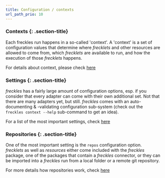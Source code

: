 ```yaml
---
title: Configuration / contexts
url_path_prio: 10
---
```


### Contexts {: .section-title}
<div class="section-block" markdown="1">

Each freckles run happens in a so-called 'context'. A 'context' is a set of configuration values that determine where
*frecklets* and other resources are allowed to come from, which *frecklets* are available to run, and how the execution of those *frecklets* happens.

For details about context, please check [here](/doc/configuration/contexts)

</div>

### Settings {: .section-title}
<div class="section-block" markdown="1">

*freckles* has a fairly large amount of configuration options, esp. if you consider that every adapter can come with their own additional set. Not that there are many adapters yet, but still. *freckles* comes with an auto-documenting & -validating configuration sub-system (check out the ``freckles context --help`` sub-command to get an idea).

For a list of the most important settings, check [here](/doc/configuration/settings)

</div>

### Repositories {: .section-title}
<div class="section-block" markdown="1">

One of the most important setting is the ``repos`` configuration option. *frecklets* as well as *resources* either come included with the *freckles* package, one of the packages that contain a *freckles* connector, or they can be imported into a *freckles* run from a local folder or a remote git repository.

For more details how repositories work, check [here](/doc/configuration/repositories)

</div>
